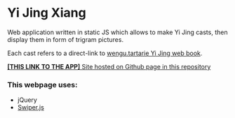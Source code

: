 # Yi Jing Xiang

Web application written in static JS which allows to make Yi Jing casts, then display them in form of trigram pictures.

Each cast refers to a direct-link to [wengu.tartarie Yi Jing web book](http://wengu.tartarie.com/wg/wengu.php?l=Yijing&no=0).

[**[THIS LINK TO THE APP]** Site hosted on Github page in this repository ](https://realjck.github.io/yi-jing-xiang/)

### This webpage uses:

* jQuery
* [Swiper.js](https://swiperjs.com/)
